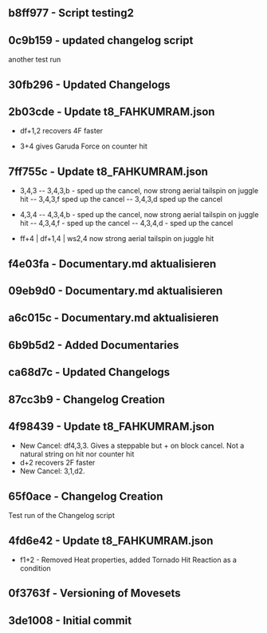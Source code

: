 ﻿## b8ff977 - Script testing2


## 0c9b159 - updated changelog script
another test run


## 30fb296 - Updated Changelogs


## 2b03cde - Update t8_FAHKUMRAM.json
- df+1,2 recovers 4F faster

- 3+4 gives Garuda Force on counter hit


## 7ff755c - Update t8_FAHKUMRAM.json
- 3,4,3
-- 3,4,3,b - sped up the cancel, now strong aerial tailspin on juggle hit
-- 3,4,3,f sped up the cancel
-- 3,4,3,d sped up the cancel

- 4,3,4
-- 4,3,4,b - sped up the cancel, now strong aerial tailspin on juggle hit
-- 4,3,4,f - sped up the cancel
-- 4,3,4,d - sped up the cancel

- ff+4 | df+1,4 | ws2,4
now strong aerial tailspin on juggle hit


## f4e03fa - Documentary.md aktualisieren


## 09eb9d0 - Documentary.md aktualisieren


## a6c015c - Documentary.md aktualisieren


## 6b9b5d2 - Added Documentaries


## ca68d7c - Updated Changelogs


## 87cc3b9 - Changelog Creation


## 4f98439 - Update t8_FAHKUMRAM.json
- New Cancel: df4,3,3. Gives a steppable but + on block cancel. Not a natural string on hit nor counter hit
- d+2 recovers 2F faster
- New Cancel: 3,1,d2.


## 65f0ace - Changelog Creation
Test run of the Changelog script


## 4fd6e42 - Update t8_FAHKUMRAM.json
- f1+2 - Removed Heat properties, added Tornado Hit Reaction as a condition


## 0f3763f - Versioning of Movesets


## 3de1008 - Initial commit
